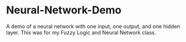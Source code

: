 # Neural-Network-Demo
A demo of a neural network with one input, one output, and one hidden layer. This was for my Fuzzy Logic and Neural Network class.
